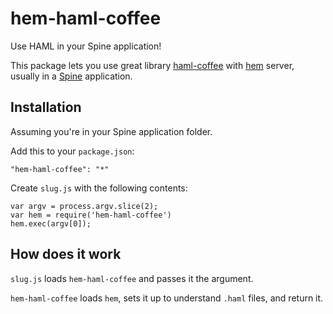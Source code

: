# hem-haml-coffee

Use HAML in your Spine application!

This package lets you use great library [haml-coffee](https://github.com/9elements/haml-coffee) with [hem](https://github.com/maccman/hem/) server, usually in a [Spine](http://spinejs.com/) application. 

## Installation

Assuming you're in your Spine application folder.

Add this to your `package.json`:

    "hem-haml-coffee": "*"

Create `slug.js` with the following contents:

    var argv = process.argv.slice(2);
    var hem = require('hem-haml-coffee')
    hem.exec(argv[0]);

## How does it work

`slug.js` loads `hem-haml-coffee` and passes it the argument.

`hem-haml-coffee` loads `hem`, sets it up to understand `.haml` files, and return it.